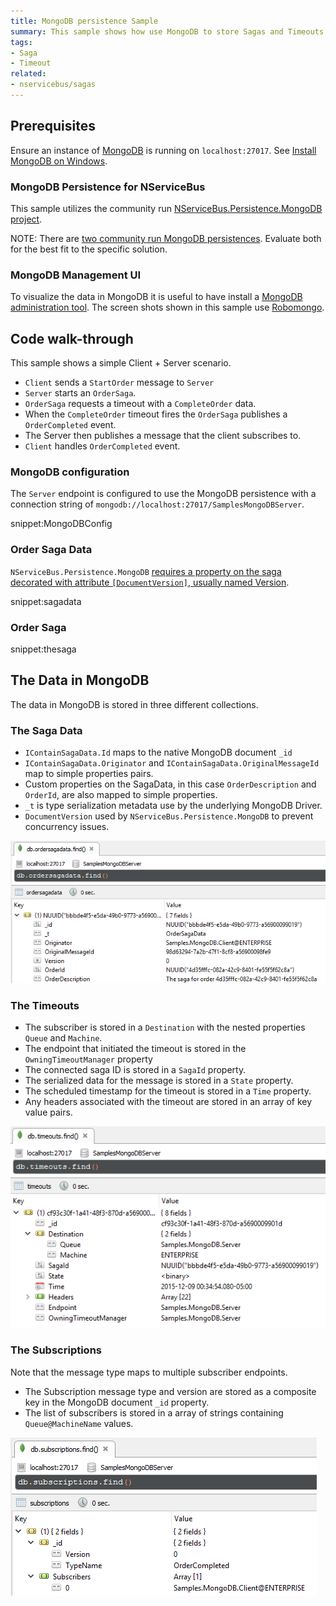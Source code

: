 ```yaml
---
title: MongoDB persistence Sample
summary: This sample shows how use MongoDB to store Sagas and Timeouts.
tags:
- Saga
- Timeout
related:
- nservicebus/sagas
---
```



## Prerequisites

Ensure an instance of [MongoDB](https://www.mongodb.org/) is running on `localhost:27017`. See [Install MongoDB on Windows](https://docs.mongodb.org/manual/tutorial/install-mongodb-on-windows/).


### MongoDB Persistence for NServiceBus

This sample utilizes the community run [NServiceBus.Persistence.MongoDB project](https://github.com/tekmaven/NServiceBus.Persistence.MongoDB).

NOTE: There are [two community run MongoDB persistences](/platform/extensions.md#persisters). Evaluate both for the best fit to the specific solution.


### MongoDB Management UI

To visualize the data in MongoDB it is useful to have install a [MongoDB administration tool](https://docs.mongodb.org/ecosystem/tools/administration-interfaces/). The screen shots shown in this sample use [Robomongo](https://robomongo.org/).


## Code walk-through

This sample shows a simple Client + Server scenario.

 * `Client` sends a `StartOrder` message to `Server`
 * `Server` starts an `OrderSaga`.
 * `OrderSaga` requests a timeout with a `CompleteOrder` data.
 * When the `CompleteOrder` timeout fires the `OrderSaga` publishes a `OrderCompleted` event.
 * The Server then publishes a message that the client subscribes to.
 * `Client` handles `OrderCompleted` event.


### MongoDB configuration

The `Server` endpoint is configured to use the MongoDB persistence with a connection string of `mongodb://localhost:27017/SamplesMongoDBServer`.

snippet:MongoDBConfig


### Order Saga Data

`NServiceBus.Persistence.MongoDB` [requires a property on the saga decorated with attribute `[DocumentVersion]`, usually named Version](https://github.com/tekmaven/NServiceBus.Persistence.MongoDB/#saga-definition-guideline).

snippet:sagadata


### Order Saga

snippet:thesaga


## The Data in MongoDB

The data in MongoDB is stored in three different collections.


### The Saga Data

 * `IContainSagaData.Id` maps to the native MongoDB document `_id`
 * `IContainSagaData.Originator` and `IContainSagaData.OriginalMessageId` map to simple properties pairs.
 * Custom properties on the SagaData, in this case `OrderDescription` and `OrderId`, are also mapped to simple properties.
 * `_t` is type serialization metadata use by the underlying MongoDB Driver.
 * `DocumentVersion` used by `NServiceBus.Persistence.MongoDB` to prevent concurrency issues.

![](sagadata.png)


### The Timeouts

 * The subscriber is stored in a `Destination` with the nested properties `Queue` and `Machine`.
 * The endpoint that initiated the timeout is stored in the `OwningTimeoutManager` property
 * The connected saga ID is stored in a `SagaId` property.
 * The serialized data for the message is stored in a `State` property.
 * The scheduled timestamp for the timeout is stored in a `Time` property.
 * Any headers associated with the timeout are stored in an array of key value pairs. 

![](timeouts.png)


### The Subscriptions

Note that the message type maps to multiple subscriber endpoints.

 * The Subscription message type and version are stored as a composite key in the MongoDB document `_id` property.
 * The list of subscribers is stored in a array of strings containing `Queue@MachineName` values.

![](subscriptions.png)